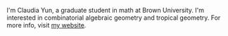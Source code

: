 I'm Claudia Yun, a graduate student in math at Brown University. I'm interested in combinatorial algebraic geometry and tropical geometry. For more info, visit [my website](http://claudiayun.com).

